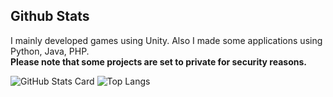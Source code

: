 ## Github Stats
I mainly developed games using Unity. Also I made some applications using Python, Java, PHP. 
<br>**Please note that some projects are set to private for security reasons.**

![GitHub Stats Card](https://github-readme-stats-clone-g6pr.vercel.app/api?username=yukipooh&count_private=true&include_all_commits=true&show_icons=true&theme=radical)
![Top Langs](https://github-readme-stats-clone-g6pr.vercel.app/api/top-langs/?username=yukipooh&hide=swift,html,ShaderLab,HLSL,ASP.NET,Mathematica,javascript,Shell,Dockerfile)
<!--
**yukipooh/yukipooh** is a ✨ _special_ ✨ repository because its `README.md` (this file) appears on your GitHub profile.

Here are some ideas to get you started:

- 🔭 I’m currently working on ...
- 🌱 I’m currently learning ...
- 👯 I’m looking to collaborate on ...
- 🤔 I’m looking for help with ...
- 💬 Ask me about ...
- 📫 How to reach me: ...
- 😄 Pronouns: ...
- ⚡ Fun fact: ...
-->
